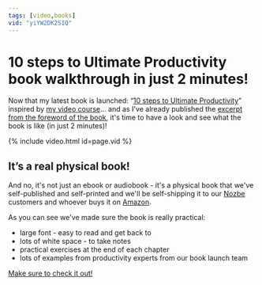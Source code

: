```yaml
---
tags: [video,books]
vid: "yiYW2DK2SIQ"
---
```


# 10 steps to Ultimate Productivity book walkthrough in just 2 minutes!

Now that my latest book is launched: “[10 steps to Ultimate Productivity](https://sliwinski.com/10stepsbook)” inspired by [my video course](https://sliwinski.com/10steps)... and as I've already published the [excerpt from the foreword of the book](https://sliwinski.com/10intro), it's time to have a look and see what the book is like (in just 2 minutes)!

{% include video.html id=page.vid %}

<!--More-->

## It’s a real physical book!

And no, it's not just an ebook or audiobook - it's a physical book that we've self-published and self-printed and we'll be self-shipping it to our [Nozbe](https://michael.gratis/nozbe) customers and whoever buys it on [Amazon](https://www.amazon.com/dp/8394508650/?tag=sliwinski-20).

As you can see we've made sure the book is really practical:

- large font - easy to read and get back to
- lots of white space - to take notes
- practical exercises at the end of each chapter
- lots of examples from productivity experts from our book launch team

[Make sure to check it out!](https://ProductivityCourse.com/)


[n]: https://michael.gratis/nozbe
[p]: /podcast